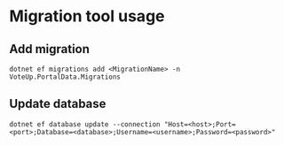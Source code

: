 # Migration tool usage

## Add migration

`dotnet ef migrations add <MigrationName> -n VoteUp.PortalData.Migrations`

## Update database

`dotnet ef database update --connection "Host=<host>;Port=<port>;Database=<database>;Username=<username>;Password=<password>"`